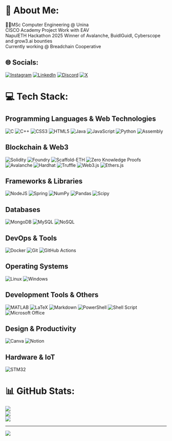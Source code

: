 # 💫 About Me:
👨‍🎓MSc Computer Engineering @ Unina<br>CISCO Academy Project Work with EAV<br>NapulETH Hackathon 2025 Winner of Avalanche, BuidlGuidl, Cyberscope and grow3.ai bounties <br>Currently working @ Breadchain Cooperative<br>




## 🌐 Socials:
[![Instagram](https://img.shields.io/badge/Instagram-%231877F2.svg?logo=Instagram&logoColor=white)](https://www.instagram.com/e.x.o.404/) [![LinkedIn](https://img.shields.io/badge/LinkedIn-%230077B5.svg?logo=linkedin&logoColor=white)](https://www.linkedin.com/in/alberto-petillo/) [![Discord](https://img.shields.io/badge/-Discord-FE7A16?logo=discord&logoColor=white)](https://stackoverflow.com/users/19007187/francesco?tab=profile) [![X](https://img.shields.io/badge/X-black.svg?logo=X&logoColor=white)](https://x.com/0xduel0) 

# 💻 Tech Stack:

## Programming Languages & Web Technologies
![C](https://img.shields.io/badge/c-%2300599C.svg?style=for-the-badge&logo=c&logoColor=white) ![C++](https://img.shields.io/badge/c++-%2300599C.svg?style=for-the-badge&logo=c%2B%2B&logoColor=white) ![CSS3](https://img.shields.io/badge/css3-%231572B6.svg?style=for-the-badge&logo=css3&logoColor=white) ![HTML5](https://img.shields.io/badge/html5-%23E34F26.svg?style=for-the-badge&logo=html5&logoColor=white) ![Java](https://img.shields.io/badge/java-%23ED8B00.svg?style=for-the-badge&logo=openjdk&logoColor=white) ![JavaScript](https://img.shields.io/badge/javascript-%23323330.svg?style=for-the-badge&logo=javascript&logoColor=%23F7DF1E) ![Python](https://img.shields.io/badge/python-3670A0?style=for-the-badge&logo=python&logoColor=ffdd54) ![Assembly](https://img.shields.io/badge/assembly-%23000000.svg?style=for-the-badge&logo=assemblyscript&logoColor=white)

## Blockchain & Web3
![Solidity](https://img.shields.io/badge/Solidity-%23363636.svg?style=for-the-badge&logo=solidity&logoColor=white) ![Foundry](https://img.shields.io/badge/Foundry-%23000000.svg?style=for-the-badge&logo=ethereum&logoColor=white) ![Scaffold-ETH](https://img.shields.io/badge/Scaffold--ETH-%23FF6B35.svg?style=for-the-badge&logo=ethereum&logoColor=white) ![Zero Knowledge Proofs](https://img.shields.io/badge/ZKP-%23000000.svg?style=for-the-badge&logo=ethereum&logoColor=white) ![Avalanche](https://img.shields.io/badge/Avalanche-%23E84142.svg?style=for-the-badge&logo=avalanche&logoColor=white) ![Hardhat](https://img.shields.io/badge/Hardhat-%23FFF04D.svg?style=for-the-badge&logo=ethereum&logoColor=black) ![Truffle](https://img.shields.io/badge/Truffle-%23E85D22.svg?style=for-the-badge&logo=ethereum&logoColor=white) ![Web3.js](https://img.shields.io/badge/Web3.js-%23F16822.svg?style=for-the-badge&logo=web3.js&logoColor=white) ![Ethers.js](https://img.shields.io/badge/Ethers.js-%23627EEA.svg?style=for-the-badge&logo=ethereum&logoColor=white)

## Frameworks & Libraries
![NodeJS](https://img.shields.io/badge/node.js-6DA55F?style=for-the-badge&logo=node.js&logoColor=white) ![Spring](https://img.shields.io/badge/spring-%236DB33F.svg?style=for-the-badge&logo=spring&logoColor=white) ![NumPy](https://img.shields.io/badge/numpy-%23013243.svg?style=for-the-badge&logo=numpy&logoColor=white) ![Pandas](https://img.shields.io/badge/pandas-%23150458.svg?style=for-the-badge&logo=pandas&logoColor=white) ![Scipy](https://img.shields.io/badge/SciPy-%230C55A5.svg?style=for-the-badge&logo=scipy&logoColor=%white)

## Databases
![MongoDB](https://img.shields.io/badge/MongoDB-%234ea94b.svg?style=for-the-badge&logo=mongodb&logoColor=white) ![MySQL](https://img.shields.io/badge/mysql-%2300000f.svg?style=for-the-badge&logo=mysql&logoColor=white) ![NoSQL](https://img.shields.io/badge/NoSQL-%23FF6600.svg?style=for-the-badge&logoColor=white)

## DevOps & Tools
![Docker](https://img.shields.io/badge/docker-%230db7ed.svg?style=for-the-badge&logo=docker&logoColor=white) ![Git](https://img.shields.io/badge/git-%23F05033.svg?style=for-the-badge&logo=git&logoColor=white) ![GitHub Actions](https://img.shields.io/badge/github%20actions-%232671E5.svg?style=for-the-badge&logo=githubactions&logoColor=white)

## Operating Systems
![Linux](https://img.shields.io/badge/Linux-FCC624?style=for-the-badge&logo=linux&logoColor=black) ![Windows](https://img.shields.io/badge/Windows-0078D6?style=for-the-badge&logo=windows&logoColor=white)

## Development Tools & Others
![MATLAB](https://img.shields.io/badge/MATLAB-%23FF6600.svg?style=for-the-badge&logo=mathworks&logoColor=white) ![LaTeX](https://img.shields.io/badge/latex-%23008080.svg?style=for-the-badge&logo=latex&logoColor=white) ![Markdown](https://img.shields.io/badge/markdown-%23000000.svg?style=for-the-badge&logo=markdown&logoColor=white) ![PowerShell](https://img.shields.io/badge/PowerShell-%235391FE.svg?style=for-the-badge&logo=powershell&logoColor=white) ![Shell Script](https://img.shields.io/badge/shell_script-%23121011.svg?style=for-the-badge&logo=gnu-bash&logoColor=white) ![Microsoft Office](https://img.shields.io/badge/Microsoft_Office-D83B01?style=for-the-badge&logo=microsoft-office&logoColor=white)

## Design & Productivity
![Canva](https://img.shields.io/badge/Canva-%2300C4CC.svg?style=for-the-badge&logo=Canva&logoColor=white) ![Notion](https://img.shields.io/badge/Notion-%23000000.svg?style=for-the-badge&logo=notion&logoColor=white)

## Hardware & IoT
![STM32](https://img.shields.io/badge/STM32-%2303234B.svg?style=for-the-badge&logo=stmicroelectronics&logoColor=white)
# 📊 GitHub Stats:
![](https://github-readme-stats.vercel.app/api?username=exo404&theme=swift&hide_border=false&include_all_commits=true&count_private=true)<br/>
![](https://github-readme-streak-stats.herokuapp.com/?user=exo404&theme=swift&hide_border=false)<br/>
![](https://github-readme-stats.vercel.app/api/top-langs/?username=exo404&theme=swift&hide_border=false&include_all_commits=true&count_private=true&layout=compact)

---
[![](https://visitcount.itsvg.in/api?id=exo404&icon=0&color=0)](https://visitcount.itsvg.in)

<!-- Proudly created with GPRM ( https://gprm.itsvg.in ) -->
